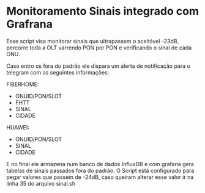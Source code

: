 # Monitoramento Sinais integrado com Grafrana

Esse script visa monitorar sinais que ultrapassem o aceitável -23dB, percorre toda a OLT varrendo PON por PON e verificando o sinal
de cada ONU.

Caso entro os fora do padrão ele dispara um alerta de notificação para o telegram com as seguintes informações:

FIBERHOME:
* ONUID/PON/SLOT
* FHTT
* SINAL
* CIDADE

HUAWEI:
* ONUID/PON/SLOT
* SINAL
* CIDADE

E no final ele armazena num banco de dados InfluxDB e com grafana gera tabelas de sinais passados fora do padrão.
O Script está configurado para pegar valores que passem de -24dB, caso queiram alterar esse valor ir na linha 35
do arquivo sinal.sh

